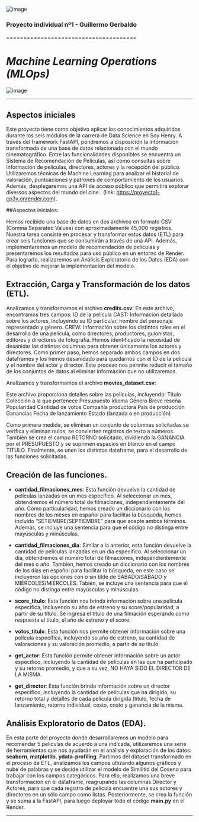 ![image](https://github.com/ggerbaldo/Proyecto1/assets/101016328/042707d0-b119-4478-a93a-a2fcd28d5e5a)

### Proyecto individual nº1 - Guillermo Gerbaldo
======================================
# _*Machine Learning Operations (MLOps)*_


![image](https://github.com/ggerbaldo/Proyecto1/assets/101016328/a4617d9f-2f15-4c0c-b9c0-f8b17d4bd626)






-----------------------------------------
## Aspectos iniciales
Este proyecto tiene como objetivo aplicar los conocimientos adquiridos durante los seis módulos de la carrera de Data Science en Soy Henry. A través del framework FastAPI, pondremos a disposición la información transformada de una base de datos relacionada con el mundo cinematográfico. Entre las funcionalidades disponibles se encuentra un Sistema de Recomendación de Películas, así como consultas sobre información de películas, directores, actores y la recepción del público. Utilizaremos técnicas de Machine Learning para analizar el historial de valoración, puntuaciones y patrones de comportamiento de los usuarios. Además, desplegaremos una API de acceso público que permitirá explorar diversos aspectos del mundo del cine.. (link: https://proyecto1-cp3v.onrender.com). 

##Aspectos iniciales:

Hemos recibido una base de datos en dos archivos en formato CSV (Comma Separated Values) con aproximadamente 45,000 registros. Nuestra tarea consiste en procesar y transformar estos datos (ETL) para crear seis funciones que se consumirán a través de una API. Además, implementaremos un modelo de recomendación de películas y presentaremos los resultados para uso público en un entorno de Render. Para lograrlo, realizaremos un Análisis Exploratorio de los Datos (EDA) con el objetivo de mejorar la implementación del modelo.

## Extracción, Carga y Transformación de los datos (ETL).

Analizamos y transformamos el archivo **credits.csv**:
En este archivo, encontramos tres campos:
ID de la película
CAST: Información detallada sobre los actores, incluyendo su ID particular, nombre del personaje representado y género.
CREW: Información sobre los distintos roles en el desarrollo de una película, como directores, productores, guionistas, editores y directores de fotografía.
Hemos identificado la necesidad de desanidar las distintas columnas para obtener únicamente los actores y directores. Como primer paso, hemos separado ambos campos en dos dataframes y los hemos desanidado para quedarnos con el ID de la película y el nombre del actor y director. Este proceso nos permite reducir el tamaño de los conjuntos de datos al eliminar información que no utilizaremos.

Analizamos y transformamos el archivo **movies_dataset.csv**:

Este archivo proporciona detalles sobre las películas, incluyendo:
Título
Colección a la que pertenece
Presupuesto
Idioma
Género
Breve reseña
Popularidad
Cantidad de votos
Compañía productora
País de producción
Ganancias
Fecha de lanzamiento
Estado (lanzada o en producción)

Como primera medida, se eliminan un conjunto de columnas solicitadas se verifica y eliminan nulos, se convierten registros de texto a números. También se crea el campo RETORNO solicitado, dividiendo la GANANCIA por el PRESUPUESTO y se suprimen espacios en blanco en el campo TITULO. Finalmente, se unen los distintos dataframe, para el desarrollo de las funciones solicitadas.


## Creación de las funciones.

- **cantidad_filmaciones_mes**: Esta función devuelve la cantidad de películas lanzadas en un mes específico. Al seleccionar un mes, obtendremos el número total de filmaciones, independientemente del año. Como particularidad, hemos creado un diccionario con los nombres de los meses en español para facilitar la búsqueda, hemos incluido “SETIEMBRE/SEPTIEMBRE” para que acepte ambos términos. Además, se incluye una sentencia para que el código no distinga entre mayúsculas y minúsculas.

- **cantidad_filmaciones_dia**: Similar a la anterior, esta función devuelve la cantidad de películas lanzadas en un día específico. Al seleccionar un día, obtendremos el número total de filmaciones, independientemente del mes o año. También, hemos creado un diccionario con los nombres de los días en español para facilitar la búsqueda, en este caso se incluyeron las opciones con o sin tilde de SÁBADO/SABADO y MIÉRCOLES/MIERCOLES. Tabién, se incluye una sentencia para que el código no distinga entre mayúsculas y minúsculas.

- **score_titulo**: Esta función nos brinda información sobre una película específica, incluyendo su año de estreno y su score/popularidad, a partir de su título. Se ingresa el título de una filmación esperando como respuesta el título, el año de estreno y el score.

- **votos_titulo**: Esta función nos permite obtener información sobre una película específica, incluyendo su año de estreno, su cantidad de valoraciones y su valoración promedio, a partir de su título. 

- **get_actor**: Esta función permite obtener información sobre un actor específico, incluyendo la cantidad de películas en las que ha participado y su retorno promedio, y que a su vez, NO HAYA SIDO EL DIRECTOR DE LA MISMA.

- **get_director**: Esta función brinda información sobre un director específico, incluyendo la cantidad de películas que ha dirigido, su retorno total y detalles de cada película dirigida (título, fecha de lanzamiento, retorno individual, costo, costo y ganancia de la misma.

 
## Análisis Exploratorio de Datos (EDA).

En esta parte del proyecto donde desarrollaremos un modelo para recomendar 5 peliculas de acuerdo a una indicada, utilizaremos una serie de herramientas que nos ayudarán en el análisis y exploración de los datos: **seaborn**, **matplotlib**, **ydata-profiling**.
Partimos del dataset transformado en el proceso de ETL, analizamos los campos utlizando algunos gráficos y nube de palabras y se decide utilizar el modelo de Similitid del Coseno para trabajar con los campos categóricos. Para ello, realizamos una breve transformación en el dataframe, reagrupando las columnas Director y Actores, para que cada registro de pelicula encuentre una sus actores y directores en un sólo campo como listas. Posteriormente, se crea la función y se suma a la FastAPI, para luego deployar todo el código **main.py** en el Render.

---------------------------------------------
